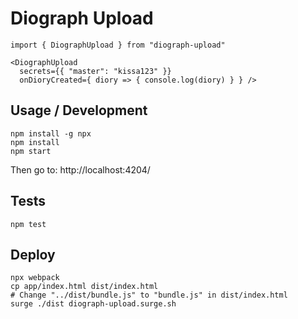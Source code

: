 # Diograph Upload

```
import { DiographUpload } from "diograph-upload"

<DiographUpload
  secrets={{ "master": "kissa123" }}
  onDioryCreated={ diory => { console.log(diory) } } />
```

## Usage / Development

```
npm install -g npx
npm install
npm start
```
Then go to: http://localhost:4204/


## Tests

```
npm test
```

## Deploy

```
npx webpack
cp app/index.html dist/index.html
# Change "../dist/bundle.js" to "bundle.js" in dist/index.html
surge ./dist diograph-upload.surge.sh
```
